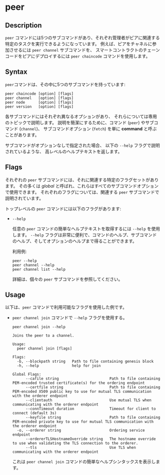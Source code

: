 # peer

## Description

 `peer` コマンドには5つのサブコマンドがあり、それぞれ管理者がピアに関連する特定のタスクを実行できるようになっています。
 例えば、ピアをチャネルに参加させるには `peer channel` サブコマンドを、
 スマートコントラクトのチェーンコードをピアにデプロイするには `peer chaincode` コマンドを使用します。

## Syntax

`peer`コマンドは、その中に5つのサブコマンドを持っています:

```
peer chaincode [option] [flags]
peer channel   [option] [flags]
peer node      [option] [flags]
peer version   [option] [flags]
```

各サブコマンドにはそれぞれ異なるオプションがあり、
それらについては専用のトピックで説明します。
説明を簡潔にするために、コマンド (`peer`) やサブコマンド (`channel`)、
サブコマンドオプション (`fetch`) を単に **command** と呼ぶことがあります。

サブコマンドがオプションなしで指定された場合、
以下の `--help` フラグで説明されているような、
高レベルのヘルプテキストを返します。

## Flags

それぞれの `peer` サブコマンドには、それに関連する特定のフラグセットがあります。
その多くは *global* と呼ばれ、これらはすべてのサブコマンドオプションで使用できます。
それぞれのフラグについては、関連する `peer` サブコマンドで説明されています。

トップレベルの `peer` コマンドには以下のフラグがあります:

* `--help`

  任意の `peer` コマンドの簡単なヘルプテキストを取得するには `--help` を使用します。
  `--help` フラグは非常に便利で、コマンドのヘルプ、サブコマンドのヘルプ、そしてオプションのヘルプまで得ることができます。

  利用例:
  ```
  peer --help
  peer channel --help
  peer channel list --help

  ```
  詳細は、個々の `peer` サブコマンドを参照してください。

## Usage

以下は、`peer` コマンドで利用可能なフラグを使用した例です。

* `peer channel join` コマンドで `--help` フラグを使用する。

  ```
  peer channel join --help

  Joins the peer to a channel.

  Usage:
    peer channel join [flags]

  Flags:
    -b, --blockpath string   Path to file containing genesis block
    -h, --help               help for join

  Global Flags:
        --cafile string                       Path to file containing PEM-encoded trusted certificate(s) for the ordering endpoint
        --certfile string                     Path to file containing PEM-encoded X509 public key to use for mutual TLS communication with the orderer endpoint
        --clientauth                          Use mutual TLS when communicating with the orderer endpoint
        --connTimeout duration                Timeout for client to connect (default 3s)
        --keyfile string                      Path to file containing PEM-encoded private key to use for mutual TLS communication with the orderer endpoint
    -o, --orderer string                      Ordering service endpoint
        --ordererTLSHostnameOverride string   The hostname override to use when validating the TLS connection to the orderer.
        --tls                                 Use TLS when communicating with the orderer endpoint

  ```
  これは `peer channel join` コマンドの簡単なヘルプシンタックスを表示します。

